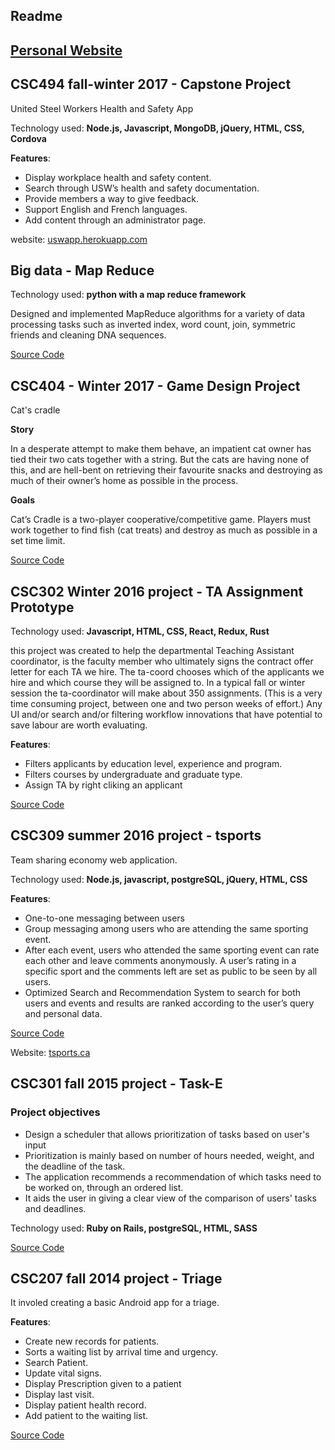## Readme ##

## [Personal Website](https://hiei23.github.io/sihua.caoliu.github.io/) ##

## CSC494 fall-winter 2017 - Capstone Project 

United Steel Workers Health and Safety App

Technology used: **Node.js, Javascript, MongoDB, jQuery, HTML, CSS, Cordova**

**Features**:

* Display workplace health and safety content.
* Search through USW’s health and safety documentation.
* Provide members a way to give feedback.
* Support English and French languages.
* Add content through an administrator page.

website: [uswapp.herokuapp.com](https://uswapp.herokuapp.com/)

## Big data - Map Reduce ##
Technology used: **python with a map reduce framework**

Designed and implemented MapReduce algorithms for a variety of data processing tasks such as inverted index, word count, join, symmetric friends and cleaning DNA sequences.

[Source Code](https://github.com/hiei23/csc443a2)
## CSC404 - Winter 2017 - Game Design Project 

Cat's cradle

**Story** 

In a desperate attempt to make them behave, an impatient cat owner has tied their two cats together with a string. But the cats are having none of this, and are hell-bent on retrieving their favourite snacks and destroying as much of their owner’s home as possible in the process.

**Goals**

Cat’s Cradle is a two-player cooperative/competitive game. Players must work together to find fish (cat treats) and destroy as much as possible in a set time limit.

[Source Code](https://github.com/hiei23/csc404-prototype)

## CSC302 Winter 2016 project - TA Assignment Prototype ##

Technology used: **Javascript, HTML, CSS, React, Redux, Rust**

this project was created to help the departmental Teaching Assistant coordinator, is the faculty member who ultimately signs the contract offer letter for each TA we hire. 
The ta-coord chooses which of the applicants we hire and which course they will be assigned to. 
In a typical fall or winter session the ta-coordinator will make about 350 assignments. (This is a very time consuming project, between one and two person weeks of effort.) 
Any UI and/or search and/or filtering workflow innovations that have potential to save labour are worth evaluating.

**Features**:

* Filters applicants by education level, experience and program.
* Filters courses by undergraduate and graduate type.
* Assign TA by right cliking an applicant

[Source Code](https://github.com/hiei23/taAssignment)

## CSC309 summer 2016 project - tsports ##

Team sharing economy web application. 

Technology used: **Node.js, javascript, postgreSQL, jQuery, HTML, CSS**

**Features**:

* One-to-one messaging between users
* Group messaging among users who are attending the same sporting event.
* After each event, users who attended the same sporting event can rate each other and leave
comments anonymously. A user’s rating in a specific sport and the comments left are set as
public to be seen by all users.
* Optimized Search and Recommendation System to search for both users and events and
results are ranked according to the user’s query and personal data.

[Source Code](https://github.com/hiei23/csc309a4)

Website: [tsports.ca](https://tsports.herokuapp.com//)

## CSC301 fall 2015 project - Task-E ##

### Project objectives ###
* Design a scheduler that allows prioritization of tasks based on user's input
* Prioritization is mainly based on number of hours needed, weight, and the deadline of the task.
* The application recommends a recommendation of which tasks need to be worked on, through an ordered list. 
* It aids the user in giving a clear view of the comparison of users' tasks and deadlines.

Technology used: **Ruby on Rails, postgreSQL, HTML, SASS**

[Source Code](https://github.com/hiei23/task-e)

## CSC207 fall 2014 project - Triage ##

It involed creating a basic Android app for a triage. 

**Features**:

- Create new records for patients.
- Sorts a waiting list by arrival time and urgency.
- Search Patient.
- Update vital signs.
- Display Prescription given to a patient
- Display last visit.
- Display patient health record.
- Add patient to the waiting list.

[Source Code](https://github.com/hiei23/triage)
